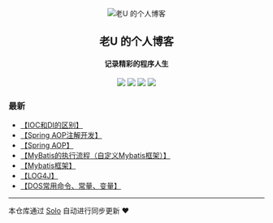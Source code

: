 <p align="center"><img alt="老U 的个人博客" src="https://static.b3log.org/images/brand/solo-32.png"></p><h2 align="center">
老U 的个人博客
</h2>

<h4 align="center">记录精彩的程序人生</h4>
<p align="center"><a title="老U 的个人博客" target="_blank" href="https://github.com/205016227/solo-blog"><img src="https://img.shields.io/github/last-commit/205016227/solo-blog.svg?style=flat-square&color=FF9900"></a>
<a title="GitHub repo size in bytes" target="_blank" href="https://github.com/205016227/solo-blog"><img src="https://img.shields.io/github/repo-size/205016227/solo-blog.svg?style=flat-square"></a>
<a title="Solo Version" target="_blank" href="https://github.com/b3log/solo/releases"><img src="https://img.shields.io/badge/solo-3.6.3-f1e05a.svg?style=flat-square&color=blueviolet"></a>
<a title="Hits" target="_blank" href="https://github.com/b3log/hits"><img src="https://hits.b3log.org/205016227/solo-blog.svg"></a></p>

### 最新

* [【IOC和DI的区别】](http://www.51zuiyou.com/articles/2019/08/14/1565776989160.html)
* [【Spring AOP注解开发】](http://www.51zuiyou.com/articles/2019/08/14/1565776934492.html)
* [【Spring AOP】](http://www.51zuiyou.com/articles/2019/08/14/1565776774760.html)
* [【MyBatis的执行流程（自定义Mybatis框架）】](http://www.51zuiyou.com/articles/2019/08/14/1565776708387.html)
* [【Mybatis框架】](http://www.51zuiyou.com/articles/2019/08/14/1565776333651.html)
* [【LOG4J】](http://www.51zuiyou.com/articles/2019/08/14/1565776149613.html)
* [【DOS常用命令、常量、变量】](http://www.51zuiyou.com/articles/2019/08/14/1565770278010.html)



---

本仓库通过 [Solo](https://github.com/b3log/solo) 自动进行同步更新 ❤️ 